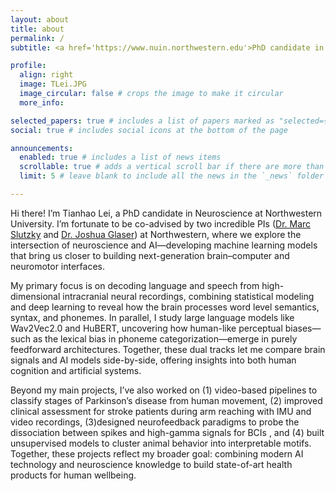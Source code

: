 ```yaml
---
layout: about
title: about
permalink: /
subtitle: <a href='https://www.nuin.northwestern.edu'>PhD candidate in Neuroscience, Northwestern University</a>

profile:
  align: right
  image: TLei.JPG
  image_circular: false # crops the image to make it circular
  more_info: 

selected_papers: true # includes a list of papers marked as "selected={true}"
social: true # includes social icons at the bottom of the page

announcements:
  enabled: true # includes a list of news items
  scrollable: true # adds a vertical scroll bar if there are more than 3 news items
  limit: 5 # leave blank to include all the news in the `_news` folder

---
```


Hi there! I’m Tianhao Lei, a PhD candidate in Neuroscience at Northwestern University. I’m fortunate to be co-advised by two incredible PIs ([Dr. Marc Slutzky](https://sites.northwestern.edu/slutzkylab/) and [Dr. Joshua Glaser](https://glaserlab.github.io/research/)) at Northwestern, where we explore the intersection of neuroscience and AI—developing machine learning models that bring us closer to building next-generation brain–computer and neuromotor interfaces.

My primary focus is on decoding language and speech from high-dimensional intracranial neural recordings, combining statistical modeling and deep learning to reveal how the brain processes word level semantics, syntax, and phonemes. In parallel, I study large language models like Wav2Vec2.0 and HuBERT, uncovering how human-like perceptual biases—such as the lexical bias in phoneme categorization—emerge in purely feedforward architectures. Together, these dual tracks let me compare brain signals and AI models side-by-side, offering insights into both human cognition and artificial systems.

Beyond my main projects, I’ve also worked on (1) video-based pipelines to classify stages of Parkinson’s disease from human movement, (2) improved clinical assessment for stroke patients during arm reaching with IMU and video recordings, (3)designed neurofeedback paradigms to probe the dissociation between spikes and high-gamma signals for BCIs , and (4) built unsupervised models to cluster animal behavior into interpretable motifs. Together, these projects reflect my broader goal: combining modern AI technology and neuroscience knowledge to build state-of-art health products for human wellbeing.
